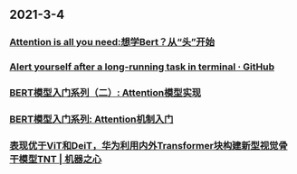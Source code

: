 
## 2021-3-4

### [Attention is all you need:想学Bert？从“头”开始](https://juejin.cn/post/6934724400071573517)

### [Alert yourself after a long-running task in terminal · GitHub](https://gist.github.com/petethepig/2d29e8b7e2ebc808bfe760b632608966)

### [BERT模型入门系列（二）: Attention模型实现](https://juejin.cn/post/6930165634986672142)

### [BERT模型入门系列: Attention机制入门](https://juejin.cn/post/6910947030978773005)

### [表现优于ViT和DeiT，华为利用内外Transformer块构建新型视觉骨干模型TNT | 机器之心](https://www.jiqizhixin.com/articles/2021-03-03-5)